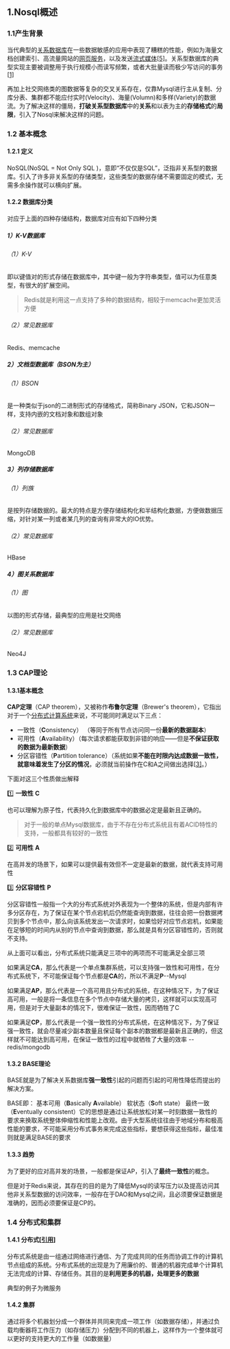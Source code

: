 ## 1.Nosql概述

 ### 1.1产生背景

当代典型的[关系数据库](https://zh.wikipedia.org/wiki/關聯式資料庫)在一些数据敏感的应用中表现了糟糕的性能，例如为海量文档创建索引、高流量网站的[网页服务](https://zh.wikipedia.org/wiki/Web服务)，以及发送[流式媒体](https://zh.wikipedia.org/wiki/流式媒体)[[5\]](https://zh.wikipedia.org/wiki/NoSQL#cite_note-Agrawal2008-5)。关系型数据库的典型实现主要被调整用于执行规模小而读写频繁，或者大批量读而极少写访问的事务[[1\]]([https://zh.wikipedia.org/wiki/NoSQL#%E5%8F%91%E5%B1%95%E5%8E%86%E5%8F%B2](https://zh.wikipedia.org/wiki/NoSQL#发展历史))

再加上社交网络类的图数据等复杂的交叉关系存在，仅靠Mysql进行主从复制、分库分表、集群都不能应付实时(Velocity)、海量(Volumn)和多样(Variety)的数据流。为了解决这样的僵局，**打破关系型数据库**中的**关系**和以表为主的**存储格式**的**局限**，引入了Nosql来解决这样的问题。

### 1.2 基本概念

#### 1.2.1 定义

NoSQL(NoSQL = Not Only SQL )，意即“不仅仅是SQL”，泛指非关系型的数据库。引入了许多非关系型的存储类型，这些类型的数据存储不需要固定的模式，无需多余操作就可以横向扩展。

#### 1.2.2 数据库分类

对应于上面的四种存储结构，数据库对应有如下四种分类

##### 1）K-V数据库

###### （1）K-V

即以键值对的形式存储在数据库中，其中键一般为字符串类型，值可以为任意类型，有很大的扩展空间。

> Redis就是利用这一点支持了多种的数据结构，相较于memcache更加灵活方便

###### （2）常见数据库

Redis、memcache

##### 2）文档型数据库（BSON为主）

###### （1）BSON

是一种类似于json的二进制形式的存储格式，简称Binary JSON，它和JSON一样，支持内嵌的文档对象和数组对象

###### （2）常见数据库

MongoDB

##### 3）列存储数据库

###### （1）列族

是按列存储数据的。最大的特点是方便存储结构化和半结构化数据，方便做数据压缩，对针对某一列或者某几列的查询有非常大的IO优势。

###### （2）常见数据库

HBase

##### 4）图关系数据库

###### （1）图

以图的形式存储，最典型的应用是社交网络

###### （2）常见数据库

Neo4J

### 1.3 CAP理论

#### 1.3.1基本概念

**CAP定理**（CAP theorem），又被称作**布鲁尔定理**（Brewer's theorem），它指出对于一个[分布式计算系统](https://zh.wikipedia.org/wiki/分布式计算)来说，不可能同时满足以下三点：

- 一致性（**C**onsistency） （等同于所有节点访问同一份**最新的数据副本**）
- 可用性（**A**vailability）（每次请求都能获取到非错的响应——但是**不保证获取的数据为最新数据**）
- 分区容错性（**P**artition tolerance）（系统如果**不能在时限内达成数据一致性，就意味着发生了分区的情况**，必须就当前操作在C和A之间做出选择[[3\]](https://zh.wikipedia.org/wiki/CAP定理#cite_note-3)。）

下面对这三个性质做出解释

:one: **一致性** **C**

也可以理解为原子性，代表持久化到数据库中的数据必定是最新且正确的。

> 对于一般的单点Mysql数据库，由于不存在分布式系统且有着ACID特性的支持，一般都具有较好的一致性

:two: **可用性** **A**

在高并发的场景下，如果可以提供最有效但不一定是最新的数据，就代表支持可用性

:three: **分区容错性** **P**

分区容错性一般指一个大的分布式系统对外表现为一个整体的系统，但是内部有许多分区存在，为了保证在某个节点宕机后仍然能查询到数据，往往会把一份数据拷贝到多个节点中，那么向该系统发出一次请求时，如果恰好对应节点宕机，如果能在足够短的时间内从别的节点中查询到数据，那么就是具有分区容错性的，否则就不支持。

从上面可以看出，分布式系统只能满足三项中的两项而不可能满足全部三项

如果满足**CA**，那么代表是一个单点集群系统，可以支持强一致性和可用性，在分布式系统下，不可能保证每个节点都是**CA**的，所以不满足**P**--Mysql

如果满足**AP**，那么代表是一个高可用且分布式的系统，在这种情况下，为了保证高可用，一般是将一条信息在多个节点中存储大量的拷贝，这样就可以实现高可用，但是对于大量副本的情况下，很难保证一致性，因而牺牲了C

如果满足**CP**，那么代表是一个强一致性的分布式系统，在这种情况下，为了保证强一致性，就会尽量减少副本数量且保证每个副本的数据都是最新且正确的，但这样就不可能达到高可用，在保证一致性的过程中就牺牲了大量的效率 -- redis/mongodb

#### 1.3.2 BASE理论

BASE就是为了解决关系数据库**强一致性**引起的问题而引起的可用性降低而提出的解决方案。

BASE即：  基本可用（**B**asically **A**vailable）  软状态（**S**oft state）  最终一致（**E**ventually consistent）它的思想是通过让系统放松对某一时刻数据一致性的要求来换取系统整体伸缩性和性能上改观。由于大型系统往往由于地域分布和极高性能的要求，不可能采用分布式事务来完成这些指标，要想获得这些指标，最佳准则就是满足BASE的要求

#### 1.3.3 趋势

为了更好的应对高并发的场景，一般都是保证AP，引入了**最终一致性**的概念。

但是对于Redis来说，其存在的目的是为了降低Mysql的读写压力以及提高访问其他非关系型数据的访问效率，一般存在于DAO和Mysql之间，且必须要保证数据是准确的，因而必须要保证是CP的。

### 1.4 分布式和集群

#### 1.4.1 分布式[[引用](https://www.cnblogs.com/xybaby/p/7787034.html#_label_0)]

分布式系统是由一组通过网络进行通信、为了完成共同的任务而协调工作的计算机节点组成的系统。分布式系统的出现是为了用廉价的、普通的机器完成单个计算机无法完成的计算、存储任务。其目的是**利用更多的机器，处理更多的数据**

典型的例子为微服务

#### 1.4.2 集群

通过将多个机器划分成一个群体并共同来完成一项工作（如数据存储），并通过负载均衡器将工作压力（如存储压力）分配到不同的机器上，这样作为一个整体就可以更好的支持更大的工作量（如数据量）

























